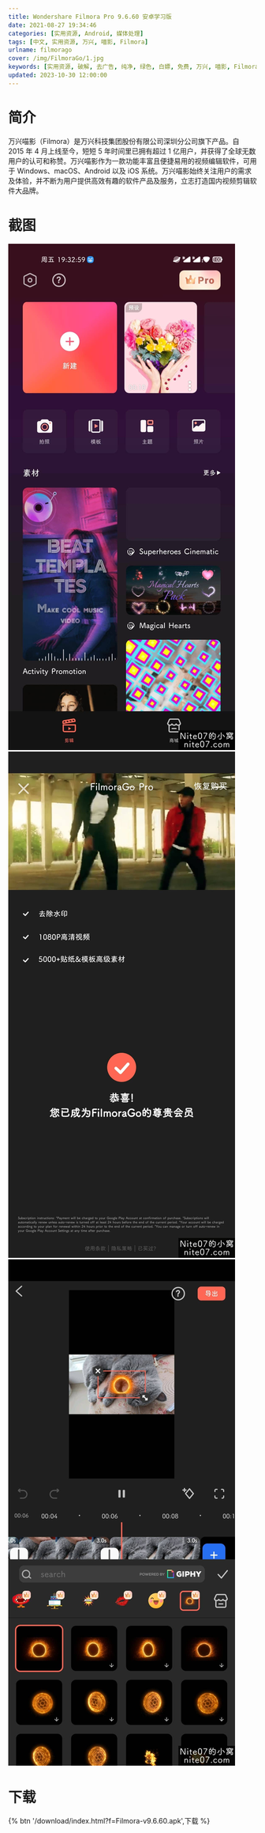 ```yaml
---
title: Wondershare Filmora Pro 9.6.60 安卓学习版
date: 2021-08-27 19:34:46
categories: [实用资源, Android, 媒体处理]
tags: [中文, 实用资源, 万兴, 喵影, Filmora]
urlname: filmorago
cover: /img/FilmoraGo/1.jpg
keywords: [实用资源, 破解, 去广告, 纯净, 绿色, 白嫖, 免费, 万兴, 喵影, Filmora]
updated: 2023-10-30 12:00:00
---
```


# 简介

万兴喵影（Filmora）是万兴科技集团股份有限公司深圳分公司旗下产品。自 2015 年 4 月上线至今，短短 5 年时间里已拥有超过 1 亿用户，并获得了全球无数用户的认可和称赞。万兴喵影作为一款功能丰富且便捷易用的视频编辑软件，可用于 Windows、macOS、Android 以及 iOS 系统。万兴喵影始终关注用户的需求及体验，并不断为用户提供高效有趣的软件产品及服务，立志打造国内视频剪辑软件大品牌。

# 截图

![](/img/FilmoraGo/2.jpg) ![](/img/FilmoraGo/3.jpg) ![](/img/FilmoraGo/4.jpg)

# 下载

{% btn '/download/index.html?f=Filmora-v9.6.60.apk',下载 %}
